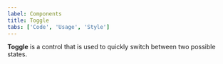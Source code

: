 ```yaml
---
label: Components
title: Toggle
tabs: ['Code', 'Usage', 'Style']
---
```


**Toggle** is a control that is used to quickly switch between two possible states.

<component 
    name="Toggle"
    component="toggle" 
    variation="toggle"
    codepen="ooZqxw"
    hasReactVersion="true"
    hasAngularVersion="true"
    >
</component>
<component 
    name="Small Toggle"
    component="toggle" 
    variation="toggle--small"
    codepen="pagwYV"
    hasReactVersion="true"
    hasAngularVersion="true"
    >
</component>
<component-docs component="toggle"></component-docs>
